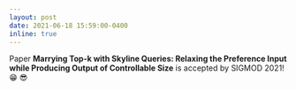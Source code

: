 ```yaml
---
layout: post
date: 2021-06-18 15:59:00-0400
inline: true
---
```


Paper **Marrying Top-k with Skyline Queries: Relaxing the Preference Input while Producing Output of Controllable Size** is accepted by SIGMOD 2021! :grin: :sunglasses: